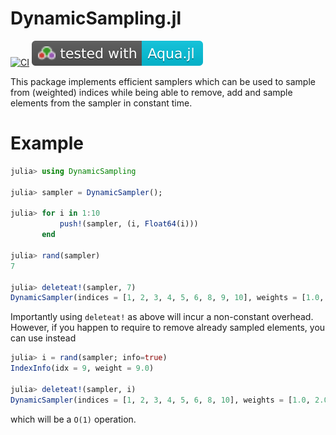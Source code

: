 # DynamicSampling.jl

[![CI](https://github.com/Tortar/DynamicSampling.jl/workflows/CI/badge.svg)](https://github.com/Tortar/DynamicSampling.jl/actions?query=workflow%3ACI)
[![Aqua QA](https://raw.githubusercontent.com/JuliaTesting/Aqua.jl/master/badge.svg)](https://github.com/JuliaTesting/Aqua.jl)

This package implements efficient samplers which can be used to sample from
(weighted) indices while being able to remove, add and sample elements from
the sampler in constant time.

# Example

```julia
julia> using DynamicSampling

julia> sampler = DynamicSampler();

julia> for i in 1:10
           push!(sampler, (i, Float64(i)))
       end

julia> rand(sampler)
7

julia> deleteat!(sampler, 7)
DynamicSampler(indices = [1, 2, 3, 4, 5, 6, 8, 9, 10], weights = [1.0, 2.0, 3.0, 4.0, 5.0, 6.0, 8.0, 9.0, 10.0])
```

Importantly using `deleteat!` as above will incur a non-constant overhead. However,
if you happen to require to remove already sampled elements, you can use instead

```julia
julia> i = rand(sampler; info=true)
IndexInfo(idx = 9, weight = 9.0)

julia> deleteat!(sampler, i)
DynamicSampler(indices = [1, 2, 3, 4, 5, 6, 8, 10], weights = [1.0, 2.0, 3.0, 4.0, 5.0, 6.0, 8.0, 10.0])
```

which will be a `O(1)` operation.


